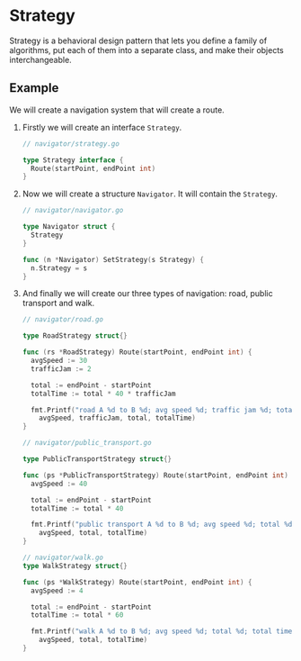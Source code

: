 # Strategy

Strategy is a behavioral design pattern that lets you define a family of algorithms,
put each of them into a separate class, and make their objects interchangeable.

## Example

We will create a navigation system that will create a route.

1. Firstly we will create an interface `Strategy`.

   ```go
   // navigator/strategy.go

   type Strategy interface {
     Route(startPoint, endPoint int)
   }
   ```

2. Now we will create a structure `Navigator`. It will contain the `Strategy`.

   ```go
   // navigator/navigator.go

   type Navigator struct {
     Strategy
   }

   func (n *Navigator) SetStrategy(s Strategy) {
     n.Strategy = s
   }
   ```

3. And finally we will create our three types of navigation: road, public transport
   and walk.

   ```go
   // navigator/road.go

   type RoadStrategy struct{}

   func (rs *RoadStrategy) Route(startPoint, endPoint int) {
     avgSpeed := 30
     trafficJam := 2

     total := endPoint - startPoint
     totalTime := total * 40 * trafficJam

     fmt.Printf("road A %d to B %d; avg speed %d; traffic jam %d; total %d; total time %d min\n", startPoint, endPoint,
       avgSpeed, trafficJam, total, totalTime)
   }
   ```

   ```go
   // navigator/public_transport.go

   type PublicTransportStrategy struct{}

   func (ps *PublicTransportStrategy) Route(startPoint, endPoint int) {
     avgSpeed := 40

     total := endPoint - startPoint
     totalTime := total * 40

     fmt.Printf("public transport A %d to B %d; avg speed %d; total %d; total time %d min\n", startPoint, endPoint,
       avgSpeed, total, totalTime)
   }
   ```

   ```go
   // navigator/walk.go
   type WalkStrategy struct{}

   func (ps *WalkStrategy) Route(startPoint, endPoint int) {
     avgSpeed := 4

     total := endPoint - startPoint
     totalTime := total * 60

     fmt.Printf("walk A %d to B %d; avg speed %d; total %d; total time %d min\n", startPoint, endPoint,
       avgSpeed, total, totalTime)
   }
   ```
